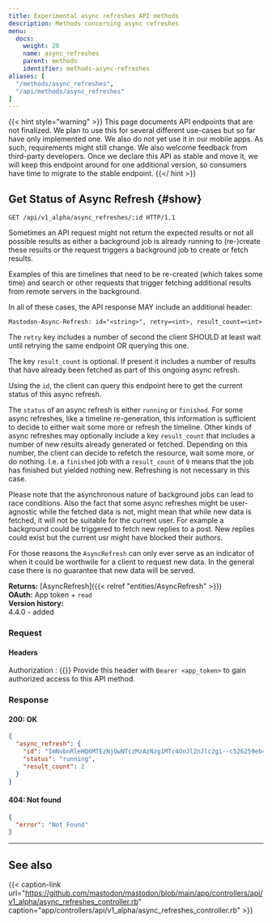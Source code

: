 ```yaml
---
title: Experimental async refreshes API methods
description: Methods concerning async refreshes
menu:
  docs:
    weight: 20
    name: async_refreshes
    parent: methods
    identifier: methods-async-refreshes
aliases: [
  "/methods/async_refreshes",
  "/api/methods/async_refreshes"
]
---
```


<style>
#TableOfContents ul ul ul {display: none}
</style>

{{< hint style="warning" >}}
This page documents API endpoints that are not finalized. We plan to use this for several different use-cases but so far have only implemented one. We also do not yet use it in our mobile apps. As such, requirements might still change. We also welcome feedback from third-party developers.
Once we declare this API as stable and move it, we will keep this endpoint around for one additional version, so consumers have time to migrate to the stable endpoint.
{{</ hint >}}

## Get Status of Async Refresh {#show}

```http
GET /api/v1_alpha/async_refreshes/:id HTTP/1.1
```

Sometimes an API request might not return the expected results or not all possible results as either a background job is already running to (re-)create these results or the request triggers a background job to create or fetch results.

Examples of this are timelines that need to be re-created (which takes some time) and search or other requests that trigger fetching additional results from remote servers in the background.

In all of these cases, the API response MAY include an additional header:

```http
Mastodon-Async-Refresh: id="<string>", retry=<int>, result_count=<int>
```

The `retry` key includes a number of second the client SHOULD at least wait until retrying the same endpoint OR querying this one.

The key `result_count` is optional. If present it includes a number of results that have already been fetched as part of this ongoing async refresh.

Using the `id`, the client can query this endpoint here to get the current status of this async refresh.

The `status` of an async refresh is either `running` or `finished`. For some async refreshes, like a timeline re-generation, this information is sufficient to decide to either wait some more or refresh the timeline. Other kinds of async refreshes may optionally include a key `result_count` that includes a number of new results already generated or fetched. Depending on this number, the client can decide to refetch the resource, wait some more, or do nothing. I.e. a `finished` job with a `result_count` of `0` means that the job has finished but yielded nothing new. Refreshing is not necessary in this case.

Please note that the asynchronous nature of background jobs can lead to race conditions. Also the fact that some async refreshes might be user-agnostic while the fetched data is not, might mean that while new data is fetched, it will not be suitable for the current user. For example a background could be triggered to fetch new replies to a post. New replies could exist but the current usr might have blocked their authors.

For those reasons the `AsyncRefresh` can only ever serve as an indicator of when it could be worthwile for a client to request new data. In the general case there is no guarantee that new data will be served.

**Returns:** [AsyncRefresh]({{< relref "entities/AsyncRefresh" >}})\
**OAuth:** App token + `read`\
**Version history:**\
4.4.0 - added

### Request

#### Headers

Authorization
: {{<required>}} Provide this header with `Bearer <app_token>` to gain authorized access to this API method.

### Response

#### 200: OK

```json
{
  "async_refresh": {
    "id": "ImNvbnRleHQ6MTEzNjQwNTczMzAzNzg1MTc4OnJlZnJlc2gi--c526259eb4a1f3ef0d4b91cf8c99bf501330a815",
    "status": "running",
    "result_count": 2
  }
}
```

#### 404: Not found

```json
{
  "error": "Not Found"
}
```

---

## See also

{{< caption-link url="https://github.com/mastodon/mastodon/blob/main/app/controllers/api/v1_alpha/async_refreshes_controller.rb" caption="app/controllers/api/v1_alpha/async_refreshes_controller.rb" >}}
